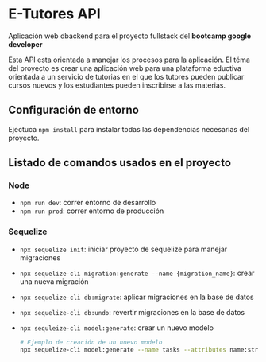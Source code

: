# E-Tutores API
Aplicación web dbackend para el proyecto fullstack del **bootcamp google developer**

Esta API esta orientada a manejar los procesos para la aplicación. El téma del proyecto es crear una aplicación web para una plataforma eductiva orientada a un servicio de tutorias en el que los tutores pueden publicar cursos nuevos y los estudiantes pueden inscribirse a las materias.


## Configuración de entorno

Ejectuca ``npm install`` para instalar todas las dependencias necesarias del proyecto.


## Listado de comandos usados en el proyecto

### Node
* ``npm run dev``: correr entorno de desarrollo
* ``npm run prod``: correr entorno de producción

### Sequelize
* ``npx sequelize init``: iniciar proyecto de sequelize para manejar migraciones
* ``npx sequelize-cli migration:generate --name {migration_name}``: crear una nueva migración
* ``npx sequelize-cli db:migrate``: aplicar migraciones en la base de datos
* ``npx sequelize-cli db:undo``: revertir migraciones en la base de datos
* ``npx sequleize-cli model:generate``: crear un nuevo modelo

    ```bash
    # Ejemplo de creación de un nuevo modelo
    npx sequelize-cli model:generate --name tasks --attributes name:string,done:boolean
    ```
